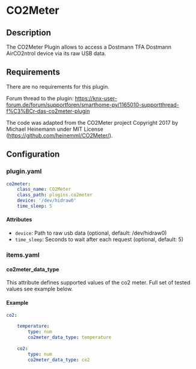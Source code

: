 # CO2Meter

## Description

The CO2Meter Plugin allows to access a Dostmann TFA Dostmann AirCO2ntrol device via its raw USB data.

## Requirements

There are no requirements for this plugin.

Forum thread to the plugin: https://knx-user-forum.de/forum/supportforen/smarthome-py/1165010-supportthread-f%C3%BCr-das-co2meter-plugin

The code was adapted from the CO2Meter project Copyright 2017 by Michael Heinemann under MIT License 
(https://github.com/heinemml/CO2Meter/).

## Configuration

### plugin.yaml
```yaml
co2meter:
    class_name: CO2Meter
    class_path: plugins.co2meter
    device: '/dev/hidraw0'
    time_sleep: 5
```
#### Attributes
  * `device`: Path to raw usb data (optional, default: /dev/hidraw0)
  * `time_sleep`: Seconds to wait after each request (optional, default: 5)
  
### items.yaml

#### co2meter_data_type
This attribute defines supported values of the co2 meter. Full set of tested values see example below.

#### Example
```yaml
co2:

    temperature:
        type: num
        co2meter_data_type: temperature
 
    co2:
        type: num
        co2meter_data_type: co2
```

